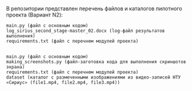В репозитории представлен перечень файлов и каталогов пилотного проекта (Вариант N2):
    
    main.py (файл с основным кодом)
    log_sirius_second_stage-master_02.docx (log-файл результатов выполнения)
    requirements.txt (файл с перечнем модулей проекта)    


    main.py (файл с основным кодом)
    making_screenshots.py (файл-заготовка кода для выполнения скриншотов экрана)
    requirements.txt (файл с перечнем модулей проекта)
    dataset (каталог с размеченными изображениями из видео-записей НТУ «Сириус» (file1.mp4, file2.mp4, file3.mp4))
